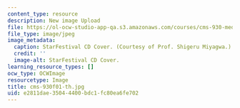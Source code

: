 ```yaml
---
content_type: resource
description: New image Upload
file: https://ol-ocw-studio-app-qa.s3.amazonaws.com/courses/cms-930-media-education-and-the-marketplace-fall-2001/e2811dae35044400bdc1fc80ea6fe702_cms-930f01-th.jpg
file_type: image/jpeg
image_metadata:
  caption: StarFestival CD Cover. (Courtesy of Prof. Shigeru Miyagwa.)
  credit: ''
  image-alt: StarFestival CD Cover.
learning_resource_types: []
ocw_type: OCWImage
resourcetype: Image
title: cms-930f01-th.jpg
uid: e2811dae-3504-4400-bdc1-fc80ea6fe702
---
```

